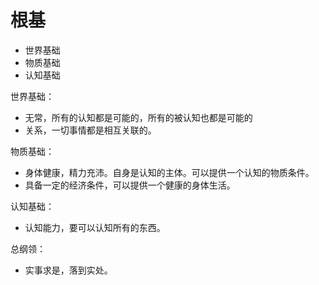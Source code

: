 # 根基

- 世界基础
- 物质基础
- 认知基础

世界基础：

- 无常，所有的认知都是可能的，所有的被认知也都是可能的
- 关系，一切事情都是相互关联的。

物质基础：


- 身体健康，精力充沛。自身是认知的主体。可以提供一个认知的物质条件。
- 具备一定的经济条件，可以提供一个健康的身体生活。

认知基础：

- 认知能力，要可以认知所有的东西。



总纲领：

- 实事求是，落到实处。




